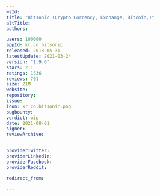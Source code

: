 ```yaml
---
wsId: 
title: "Bitsonic (Crypto Corrency, Exchange, Bitcoin,)"
altTitle: 
authors:

users: 100000
appId: kr.co.bitsonic
released: 2018-05-31
latestUpdate: 2021-03-24
version: "1.9.6"
stars: 2.1
ratings: 1536
reviews: 701
size: 21M
website: 
repository: 
issue: 
icon: kr.co.bitsonic.png
bugbounty: 
verdict: wip
date: 2021-08-01
signer: 
reviewArchive:


providerTwitter: 
providerLinkedIn: 
providerFacebook: 
providerReddit: 

redirect_from:

---
```



